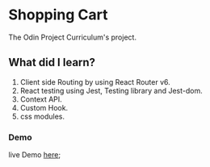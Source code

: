 # Shopping Cart

The Odin Project Curriculum's project.

## What did I learn?

1. Client side Routing by using React Router v6.
2. React testing using Jest, Testing library and Jest-dom.
3. Context API.
4. Custom Hook.
5. css modules.

### Demo

live Demo [here](https://abdelkrim-saouchi.github.io/Shopping-Cart/);
